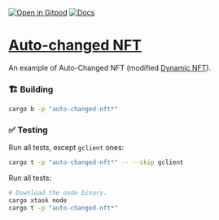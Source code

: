 [![Open in Gitpod](https://img.shields.io/badge/Open_in-Gitpod-white?logo=gitpod)](https://gitpod.io/#FOLDER=auto-changed-nft/https://github.com/gear-foundation/dapps)
[![Docs](https://img.shields.io/github/actions/workflow/status/gear-foundation/dapps/contracts-docs.yml?logo=rust&label=docs)](https://dapps.gear.rs/auto_changed_nft_io)

# [Auto-changed NFT](https://wiki.gear-tech.io/docs/examples/dynamic-nft/#examples)

An example of Auto-Changed NFT (modified [Dynamic NFT](../dynamic-nft)).

### 🏗️ Building

```sh
cargo b -p "auto-changed-nft*"
```

### ✅ Testing

Run all tests, except `gclient` ones:
```sh
cargo t -p "auto-changed-nft*" -- --skip gclient
```

Run all tests:
```sh
# Download the node binary.
cargo xtask node
cargo t -p "auto-changed-nft*"
```
